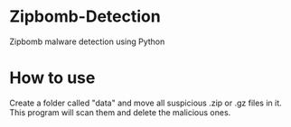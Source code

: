 # Zipbomb-Detection
Zipbomb malware detection using Python

# How to use

Create a folder called "data" and move all suspicious .zip or .gz files in it. This program will scan them and delete the malicious ones.
